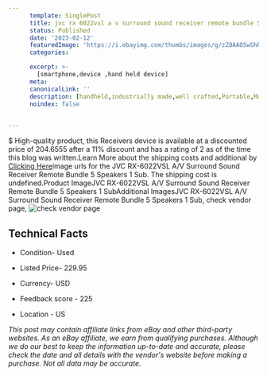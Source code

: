```yaml
---
      template: SinglePost
      title: jvc rx 6022vsl a v surround sound receiver remote bundle 5 speakers 1 sub
      status: Published
      date: '2023-02-12'
      featuredImage: 'https://i.ebayimg.com/thumbs/images/g/zZ8AAOSwShhiV504/s-l225.jpg'
      categories: 

      excerpt: >-
        [smartphone,device ,hand held device]
      meta:
      canonicalLink: ''
      description: [handheld,industrially made,well crafted,Portable,Mobile,Compact,Convenient,Lightweight,Maneuverable,Man-portable,Miniature,Carriable,Hand-held,Light,Holdable,Transportable,Mobile device,Pocket-sized,On-the-go,Wireless,Cordless,Compact size,Convenient size, smartphone,device ,hand held device]
      noindex: false

        
---
```

$
    High-quality product, this Receivers device is available at a discounted price of 204.6555 after a 11% discount and has a rating of 2 as of the time this blog was written.Learn More about the shipping costs and additional by [Clicking Here](https://www.ebay.com/itm/134442342689?hash=item1f4d635921%3Ag%3AzZ8AAOSwShhiV504&mkevt=1&mkcid=1&mkrid=711-53200-19255-0&campid=%253CePNCampaignId%253E&customid=%253CreferenceId%253E&toolid=10049)image urls for the JVC RX-6022VSL A/V Surround Sound Receiver Remote Bundle 5 Speakers 1 Sub. The shipping cost is undefined.Product ImageJVC RX-6022VSL A/V Surround Sound Receiver Remote Bundle 5 Speakers 1 SubAdditional ImagesJVC RX-6022VSL A/V Surround Sound Receiver Remote Bundle 5 Speakers 1 Sub, check vendor page, ![check vendor page](https://origin-galleryplus.ebayimg.com/ws/web/134442342689_2_0_1/225x225.jpg,https://origin-galleryplus.ebayimg.com/ws/web/134442342689_3_0_1/225x225.jpg,https://origin-galleryplus.ebayimg.com/ws/web/134442342689_4_0_1/225x225.jpg,https://origin-galleryplus.ebayimg.com/ws/web/134442342689_5_0_1/225x225.jpg,https://origin-galleryplus.ebayimg.com/ws/web/134442342689_6_0_1/225x225.jpg,https://origin-galleryplus.ebayimg.com/ws/web/134442342689_7_0_1/225x225.jpg,https://origin-galleryplus.ebayimg.com/ws/web/134442342689_8_0_1/225x225.jpg,https://origin-galleryplus.ebayimg.com/ws/web/134442342689_9_0_1/225x225.jpg)
    
    

 ## Technical Facts 



     
      

 - Condition- Used 


      

 - Listed Price- 229.95 


      

 - Currency- USD 


      

 - Feedback score - 225 


      

 - Location - US 


      
      

 *_This post may contain affiliate links from eBay and other third-party websites. As an eBay affiliate, we earn from qualifying purchases. Although we do our best to keep the information up-to-date and accurate, please check the date and all details with the vendor's website before making a purchase. Not all data may be accurate._*



    
    
    
    
    